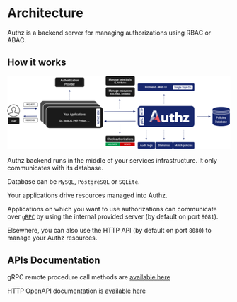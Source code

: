 # Architecture

Authz is a backend server for managing authorizations using RBAC or ABAC.

## How it works

<picture>
  <source media="(prefers-color-scheme: dark)" srcset="howitworks.dark.png">
  <img alt="Text changing depending on mode. Light: 'So light!' Dark: 'So dark!'" src="howitworks.png">
</picture>

Authz backend runs in the middle of your services infrastructure. It only communicates with its database.

Database can be `MySQL`, `PostgreSQL` or `SQLite`.

Your applications drive resources managed into Authz.

Applications on which you want to use authorizations can communicate over [`gRPC`](https://grpc.io/) by using the internal provided server (by default on port `8081`).

Elsewhere, you can also use the HTTP API (by default on port `8080`) to manage your Authz resources.

## APIs Documentation

gRPC remote procedure call methods are [available here](https://github.com/eko/authz/blob/master/backend/api/proto/api.proto)

HTTP OpenAPI documentation is [available here](https://editor.swagger.io/?raw=https://raw.githubusercontent.com/eko/authz/master/backend/internal/http/docs/swagger.yaml)
